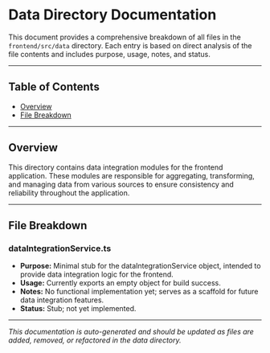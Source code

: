 # Data Directory Documentation

This document provides a comprehensive breakdown of all files in the `frontend/src/data` directory. Each entry is based on direct analysis of the file contents and includes purpose, usage, notes, and status.

---

## Table of Contents

- [Overview](#overview)
- [File Breakdown](#file-breakdown)

---

## Overview

This directory contains data integration modules for the frontend application. These modules are responsible for aggregating, transforming, and managing data from various sources to ensure consistency and reliability throughout the application.

---

## File Breakdown

### dataIntegrationService.ts

- **Purpose:** Minimal stub for the dataIntegrationService object, intended to provide data integration logic for the frontend.
- **Usage:** Currently exports an empty object for build success.
- **Notes:** No functional implementation yet; serves as a scaffold for future data integration features.
- **Status:** Stub; not yet implemented.

---

_This documentation is auto-generated and should be updated as files are added, removed, or refactored in the data directory._
